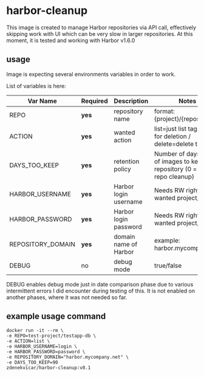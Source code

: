 # harbor-cleanup
This image is created to manage Harbor repositories via API call, effectively skipping work with UI which can be very slow in larger repositories.
At this moment, it is tested and working with Harbor v1.6.0

## usage
Image is expecting several environments variables in order to work.

List of variables is here:

Var Name | Required | Description | Notes 
------------- | ------------- | ------------- |------------- 
REPO | **yes** | repository name | format: {project}/{repository}
ACTION | **yes** | wanted action | list=just list tags meant for deletion / delete=delete tags 
DAYS_TOO_KEEP | **yes** | retention policy | Number of days worth of images to keep in repository (0 = full repo cleanup)
HARBOR_USERNAME | **yes** | Harbor login username | Needs RW rights to wanted project/repo 
HARBOR_PASSWORD | **yes** | Harbor login password | Needs RW rights to wanted project/repo 
REPOSITORY_DOMAIN | **yes** | domain name of Harbor | example: harbor.mycompany.net 
DEBUG | no | debug mode | true/false

DEBUG enables debug mode just in date comparison phase due to various intermittent errors I did encounter during testing of this. 
It is not enabled on another phases, where it was not needed so far.

## example usage command
```
docker run -it --rm \
-e REPO=test-project/testapp-db \
-e ACTION=list \
-e HARBOR_USERNAME=login \
-e HARBOR_PASSWORD=password \
-e REPOSITORY_DOMAIN="harbor.mycompany.net" \
-e DAYS_TOO_KEEP=90
zdenekvicar/harbor-cleanup:v0.1
```
